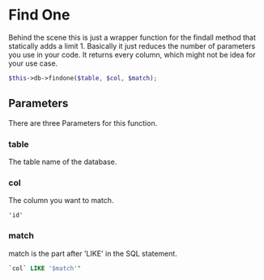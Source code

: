 # Find One

Behind the scene this is just a wrapper function for the findall method that statically adds a limit 1.
Basically it just reduces the number of parameters you use in your code.
It returns every column, which might not be idea for your use case.

```php
$this->db->findone($table, $col, $match);
```

## Parameters

There are three Parameters for this function.

### table

The table name of the database.

### col
The column you want to match.

```
'id'
```

### match

match is the part after 'LIKE' in the SQL statement.

```SQL
`col` LIKE '$match'"
```
